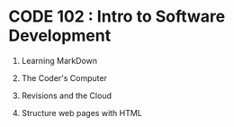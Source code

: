 # CODE 102 : Intro to Software Development
 1. Learning MarkDown

 2. The Coder's Computer

 3. Revisions and the Cloud

 4. Structure web pages with HTML





